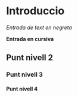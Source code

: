 # Introduccio
*Entrada de text en negreta*

**Entrada en cursiva**

## Punt nivell  2
### Punt nivell 3
#### Punt nivell 4


